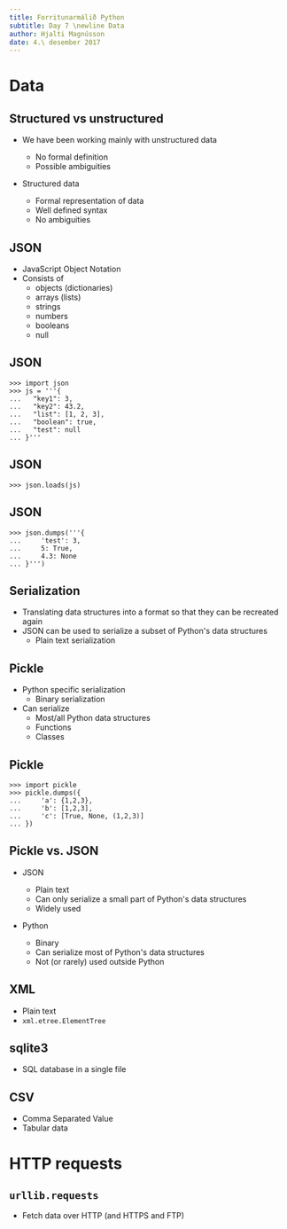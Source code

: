 ```yaml
---
title: Forritunarmálið Python
subtitle: Day 7 \newline Data
author: Hjalti Magnússon
date: 4.\ desember 2017
---
```


# Data

## Structured vs unstructured

* We have been working mainly with unstructured data
    * No formal definition
    * Possible ambiguities

* Structured data
    * Formal representation of data
    * Well defined syntax
    * No ambiguities


## JSON

* JavaScript Object Notation
* Consists of
    * objects (dictionaries)
    * arrays (lists)
    * strings
    * numbers
    * booleans
    * null

## JSON

```
>>> import json
>>> js = '''{
...   "key1": 3,
...   "key2": 43.2,
...   "list": [1, 2, 3],
...   "boolean": true,
...   "test": null
... }'''
```

## JSON

```
>>> json.loads(js)
```

## JSON

```
>>> json.dumps('''{
...     'test': 3,
...     5: True,
...     4.3: None
... }''')
```

## Serialization

* Translating data structures into a format so that they can be recreated again
* JSON can be used to serialize a subset of Python's data structures
    * Plain text serialization

## Pickle

* Python specific serialization
    * Binary serialization
* Can serialize
    * Most/all Python data structures
    * Functions
    * Classes

## Pickle

```
>>> import pickle
>>> pickle.dumps({
...     'a': {1,2,3},
...     'b': [1,2,3],
...     'c': [True, None, (1,2,3)]
... })
```

## Pickle vs. JSON

* JSON
    * Plain text
    * Can only serialize a small part of Python's data structures
    * Widely used

* Python
    * Binary
    * Can serialize most of Python's data structures
    * Not (or rarely) used outside Python


## XML

* Plain text
* `xml.etree.ElementTree`

## sqlite3

* SQL database in a single file

## CSV

* Comma Separated Value
* Tabular data

# HTTP requests

## `urllib.requests`

* Fetch data over HTTP (and HTTPS and FTP)
